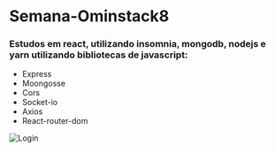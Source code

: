 
# Semana-Ominstack8

 ### Estudos em react, utilizando insomnia, mongodb, nodejs e yarn utilizando bibliotecas de javascript:
 - Express
 - Moongosse
 - Cors
 - Socket-io
 - Axios
 - React-router-dom


![Login](https://user-images.githubusercontent.com/86989966/184560230-0962626f-3d6e-4eb5-941c-a4e61a76ac5b.png)

 




